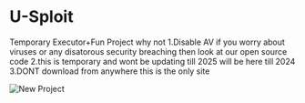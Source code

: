 # U-Sploit
Temporary Executor+Fun Project why not
1.Disable AV if you worry about viruses or any disatorous security breaching then look at our open source code
2.this is temporary and wont be updating till 2025 will be here till 2024
3.DONT download from anywhere this is the only site

![New Project](https://github.com/user-attachments/assets/596baf38-7fcc-417b-a6da-5344b6727351)
